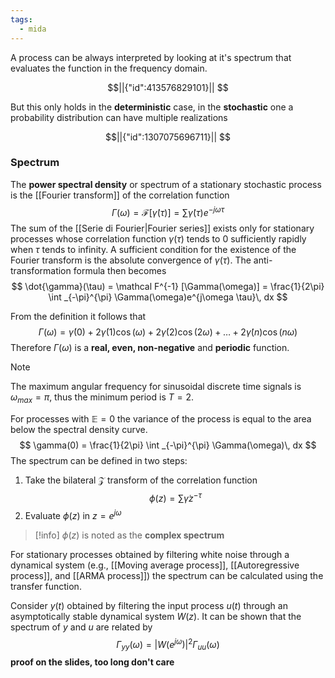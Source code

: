 ```yaml
---
tags:
  - mida
---
```

A process can be always interpreted by looking at it's spectrum that evaluates the function in the frequency domain. 
```math
||{"id":413576829101}||


```
But this only holds in the **deterministic** case, in the **stochastic** one a probability distribution can have multiple realizations
```math
||{"id":1307075696711}||


```
### Spectrum

The **power spectral density** or spectrum of a stationary stochastic process is the [[Fourier transform]] of the correlation function
$$
\Gamma(\omega) = \mathcal  F[\dot{\gamma}(\tau)] = \sum \dot{\gamma}(\tau)e^{-j\omega \tau}
$$
The sum of the [[Serie di Fourier|Fourier series]] exists only for stationary processes whose correlation function $\gamma(\tau)$ tends to $0$ sufficiently rapidly when $\tau$ tends to infinity. A sufficient condition for the existence of the Fourier transform is the absolute convergence of $\gamma(\tau)$.
The anti-transformation formula then becomes
$$
\dot{\gamma}(\tau) = \mathcal F^{-1} [\Gamma(\omega)] = \frac{1}{2\pi} \int _{-\pi}^{\pi}  \Gamma(\omega)e^{j\omega \tau}\, dx 
$$

From the definition it follows that
$$
\Gamma(\omega) = \dot{\gamma}(0) + 2 \dot{\gamma}(1)\cos(\omega) + 2 \dot{\gamma}(2)\cos(2\omega) + \dots + 2 \dot{\gamma}(n)\cos(n\omega)
$$
Therefore $\Gamma(\omega)$ is a **real, even, non-negative** and **periodic** function. 

>[!note]
The maximum angular frequency for sinusoidal discrete time signals is $\omega_{max} = \pi$, thus the minimum period is $T = 2$.

For processes with $\mathbb E = 0$ the variance of the process is equal to the area below the spectral density curve.
$$
\gamma(0) = \frac{1}{2\pi} \int _{-\pi}^{\pi} \Gamma(\omega)\, dx 
$$
The spectrum can be defined in two steps:
1)  Take the bilateral $\mathcal Z$ transform of the correlation function
$$
\phi(z) = \sum \dot{\gamma} z^{-\tau}
$$
2) Evaluate $\phi(z)$ in $z=e^{j\omega}$

>[!info]
>$\phi(z)$ is noted as the **complex spectrum**

For stationary processes obtained by filtering white noise through a dynamical system (e.g., [[Moving average process]], [[Autoregressive process]], and [[ARMA process]]) the spectrum can be calculated using the transfer function.

Consider $y(t)$ obtained by filtering the input process $u(t)$ through an asymptotically stable dynamical system $W(z)$. It can be shown that the spectrum of $y$ and $u$ are related by
$$
\Gamma_{yy} (\omega)= |W(e^{j \omega})| ^{2}  \Gamma_{uu}(\omega)
$$
**proof on the slides, too long don't care** 


